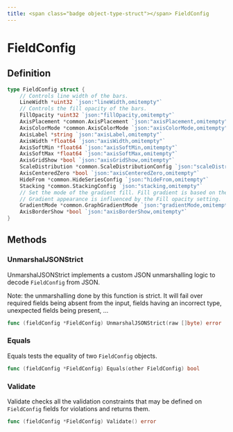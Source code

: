 ```yaml
---
title: <span class="badge object-type-struct"></span> FieldConfig
---
```

# <span class="badge object-type-struct"></span> FieldConfig

## Definition

```go
type FieldConfig struct {
    // Controls line width of the bars.
    LineWidth *uint32 `json:"lineWidth,omitempty"`
    // Controls the fill opacity of the bars.
    FillOpacity *uint32 `json:"fillOpacity,omitempty"`
    AxisPlacement *common.AxisPlacement `json:"axisPlacement,omitempty"`
    AxisColorMode *common.AxisColorMode `json:"axisColorMode,omitempty"`
    AxisLabel *string `json:"axisLabel,omitempty"`
    AxisWidth *float64 `json:"axisWidth,omitempty"`
    AxisSoftMin *float64 `json:"axisSoftMin,omitempty"`
    AxisSoftMax *float64 `json:"axisSoftMax,omitempty"`
    AxisGridShow *bool `json:"axisGridShow,omitempty"`
    ScaleDistribution *common.ScaleDistributionConfig `json:"scaleDistribution,omitempty"`
    AxisCenteredZero *bool `json:"axisCenteredZero,omitempty"`
    HideFrom *common.HideSeriesConfig `json:"hideFrom,omitempty"`
    Stacking *common.StackingConfig `json:"stacking,omitempty"`
    // Set the mode of the gradient fill. Fill gradient is based on the line color. To change the color, use the standard color scheme field option.
    // Gradient appearance is influenced by the Fill opacity setting.
    GradientMode *common.GraphGradientMode `json:"gradientMode,omitempty"`
    AxisBorderShow *bool `json:"axisBorderShow,omitempty"`
}
```
## Methods

### <span class="badge object-method"></span> UnmarshalJSONStrict

UnmarshalJSONStrict implements a custom JSON unmarshalling logic to decode `FieldConfig` from JSON.

Note: the unmarshalling done by this function is strict. It will fail over required fields being absent from the input, fields having an incorrect type, unexpected fields being present, …

```go
func (fieldConfig *FieldConfig) UnmarshalJSONStrict(raw []byte) error
```

### <span class="badge object-method"></span> Equals

Equals tests the equality of two `FieldConfig` objects.

```go
func (fieldConfig *FieldConfig) Equals(other FieldConfig) bool
```

### <span class="badge object-method"></span> Validate

Validate checks all the validation constraints that may be defined on `FieldConfig` fields for violations and returns them.

```go
func (fieldConfig *FieldConfig) Validate() error
```

